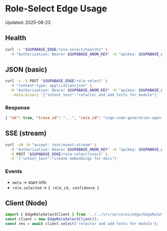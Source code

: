 # Role-Select Edge Usage

Updated: 2025-08-23

## Health
```bash
curl -s "$SUPABASE_EDGE/role-select/healthz" \
  -H "Authorization: Bearer $SUPABASE_ANON_KEY" -H "apikey: $SUPABASE_ANON_KEY"
```

## JSON (basic)
```bash
curl -s -X POST "$SUPABASE_EDGE/role-select" \
  -H "content-type: application/json" \
  -H "Authorization: Bearer $SUPABASE_ANON_KEY" -H "apikey: $SUPABASE_ANON_KEY" \
  --data-binary '{"intent_text":"refactor and add tests for module"}'
```

### Response
```json
{ "ok": true, "trace_id": "...", "role_id": "cogo-code-generation-agent", "confidence": 0.8 }
```

## SSE (stream)
```bash
curl -sN -H "accept: text/event-stream" \
  -H "Authorization: Bearer $SUPABASE_ANON_KEY" -H "apikey: $SUPABASE_ANON_KEY" \
  -X POST "$SUPABASE_EDGE/role-select?sse=1" \
  -d '{"intent_text":"create embeddings for docs"}'
```

### Events
- `meta` → start info
- `role.selected` → `{ role_id, confidence }`

## Client (Node)
```ts
import { EdgeRoleSelectClient } from '../../src/services/edge/EdgeRoleSelectClient';
const client = new EdgeRoleSelectClient();
const res = await client.select('refactor and add tests for module');
```
